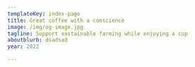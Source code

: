 ```yaml
---
templateKey: index-page
title: Great coffee with a conscience
image: /img/og-image.jpg
tagline: Support sustainable farming while enjoying a cup
aboutblurb: dsadsad
year: 2022

---
```

